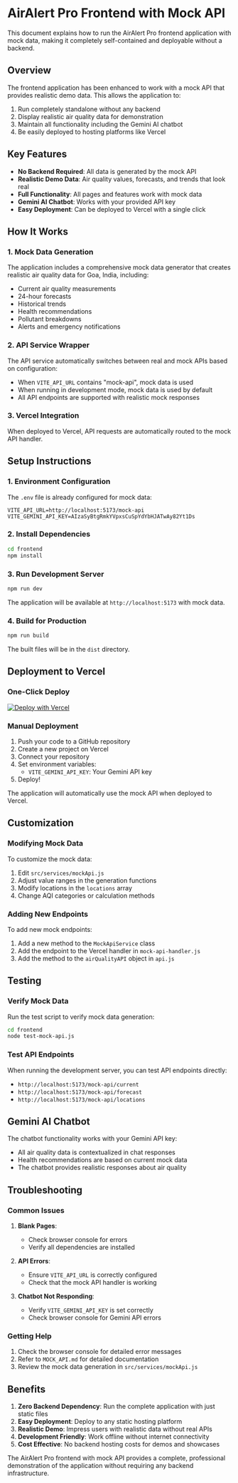 # AirAlert Pro Frontend with Mock API

This document explains how to run the AirAlert Pro frontend application with mock data, making it completely self-contained and deployable without a backend.

## Overview

The frontend application has been enhanced to work with a mock API that provides realistic demo data. This allows the application to:

1. Run completely standalone without any backend
2. Display realistic air quality data for demonstration
3. Maintain all functionality including the Gemini AI chatbot
4. Be easily deployed to hosting platforms like Vercel

## Key Features

- **No Backend Required**: All data is generated by the mock API
- **Realistic Demo Data**: Air quality values, forecasts, and trends that look real
- **Full Functionality**: All pages and features work with mock data
- **Gemini AI Chatbot**: Works with your provided API key
- **Easy Deployment**: Can be deployed to Vercel with a single click

## How It Works

### 1. Mock Data Generation
The application includes a comprehensive mock data generator that creates realistic air quality data for Goa, India, including:
- Current air quality measurements
- 24-hour forecasts
- Historical trends
- Health recommendations
- Pollutant breakdowns
- Alerts and emergency notifications

### 2. API Service Wrapper
The API service automatically switches between real and mock APIs based on configuration:
- When `VITE_API_URL` contains "mock-api", mock data is used
- When running in development mode, mock data is used by default
- All API endpoints are supported with realistic mock responses

### 3. Vercel Integration
When deployed to Vercel, API requests are automatically routed to the mock API handler.

## Setup Instructions

### 1. Environment Configuration
The `.env` file is already configured for mock data:
```
VITE_API_URL=http://localhost:5173/mock-api
VITE_GEMINI_API_KEY=AIzaSyBtgRmkYVpxsCuSpYdYbHJATwAy82Yt1Ds
```

### 2. Install Dependencies
```bash
cd frontend
npm install
```

### 3. Run Development Server
```bash
npm run dev
```

The application will be available at `http://localhost:5173` with mock data.

### 4. Build for Production
```bash
npm run build
```

The built files will be in the `dist` directory.

## Deployment to Vercel

### One-Click Deploy
[![Deploy with Vercel](https://vercel.com/button)](https://vercel.com/new/clone?repository-url=https://github.com/your-repo/airalert-pro&env=VITE_GEMINI_API_KEY&project-name=airalert-pro&repository-name=airalert-pro)

### Manual Deployment
1. Push your code to a GitHub repository
2. Create a new project on Vercel
3. Connect your repository
4. Set environment variables:
   - `VITE_GEMINI_API_KEY`: Your Gemini API key
5. Deploy!

The application will automatically use the mock API when deployed to Vercel.

## Customization

### Modifying Mock Data
To customize the mock data:
1. Edit `src/services/mockApi.js`
2. Adjust value ranges in the generation functions
3. Modify locations in the `locations` array
4. Change AQI categories or calculation methods

### Adding New Endpoints
To add new mock endpoints:
1. Add a new method to the `MockApiService` class
2. Add the endpoint to the Vercel handler in `mock-api-handler.js`
3. Add the method to the `airQualityAPI` object in `api.js`

## Testing

### Verify Mock Data
Run the test script to verify mock data generation:
```bash
cd frontend
node test-mock-api.js
```

### Test API Endpoints
When running the development server, you can test API endpoints directly:
- `http://localhost:5173/mock-api/current`
- `http://localhost:5173/mock-api/forecast`
- `http://localhost:5173/mock-api/locations`

## Gemini AI Chatbot

The chatbot functionality works with your Gemini API key:
- All air quality data is contextualized in chat responses
- Health recommendations are based on current mock data
- The chatbot provides realistic responses about air quality

## Troubleshooting

### Common Issues

1. **Blank Pages**: 
   - Check browser console for errors
   - Verify all dependencies are installed

2. **API Errors**:
   - Ensure `VITE_API_URL` is correctly configured
   - Check that the mock API handler is working

3. **Chatbot Not Responding**:
   - Verify `VITE_GEMINI_API_KEY` is set correctly
   - Check browser console for Gemini API errors

### Getting Help

1. Check the browser console for detailed error messages
2. Refer to `MOCK_API.md` for detailed documentation
3. Review the mock data generation in `src/services/mockApi.js`

## Benefits

1. **Zero Backend Dependency**: Run the complete application with just static files
2. **Easy Deployment**: Deploy to any static hosting platform
3. **Realistic Demo**: Impress users with realistic data without real APIs
4. **Development Friendly**: Work offline without internet connectivity
5. **Cost Effective**: No backend hosting costs for demos and showcases

The AirAlert Pro frontend with mock API provides a complete, professional demonstration of the application without requiring any backend infrastructure.